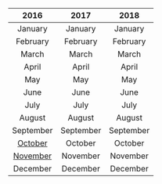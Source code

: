 | 2016 | 2017 | 2018 |
:---: | :---: | :---: 
January | January | January
February | February | February
March | March | March
April | April | April
May | May | May
June | June | June
July | July | July
August | August | August
September | September | September
[October](../blob/master/Year/2016/October.md) | October | October
[November](../blob/master/Year/2016/September.md) | November | November
December | December | December
